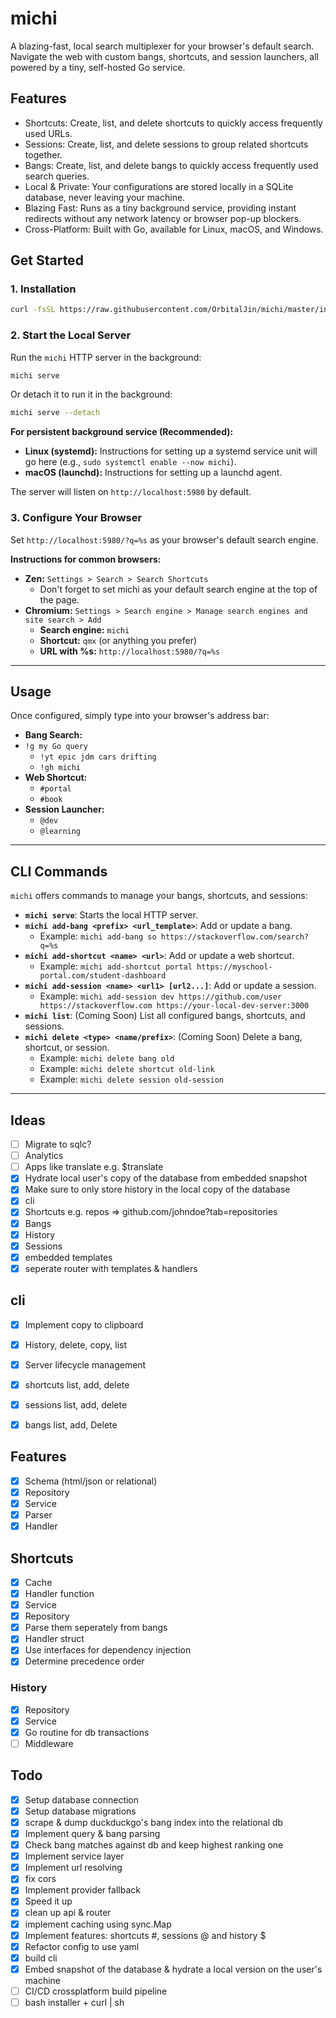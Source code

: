 # michi

A blazing-fast, local search multiplexer for your browser's default search. Navigate the web with custom bangs, shortcuts, and session launchers, all powered by a tiny, self-hosted Go service.

## Features


- Shortcuts: Create, list, and delete shortcuts to quickly access frequently used URLs.
- Sessions: Create, list, and delete sessions to group related shortcuts together.
- Bangs: Create, list, and delete bangs to quickly access frequently used search queries.
- Local & Private: Your configurations are stored locally in a SQLite database, never leaving your machine.
- Blazing Fast: Runs as a tiny background service, providing instant redirects without any network latency or browser pop-up blockers.
- Cross-Platform: Built with Go, available for Linux, macOS, and Windows.

## Get Started

### 1. Installation

```bash
curl -fsSL https://raw.githubusercontent.com/OrbitalJin/michi/master/install.sh | bash
```

### 2. Start the Local Server

Run the `michi` HTTP server in the background:

```bash
michi serve
```

Or detach it to run it in the background:

```bash
michi serve --detach
```

**For persistent background service (Recommended):**
*   **Linux (systemd):** Instructions for setting up a systemd service unit will go here (e.g., `sudo systemctl enable --now michi`).
*   **macOS (launchd):** Instructions for setting up a launchd agent.

The server will listen on `http://localhost:5980` by default.

### 3. Configure Your Browser

Set `http://localhost:5980/?q=%s` as your browser's default search engine.

**Instructions for common browsers:**
*   **Zen:** `Settings > Search > Search Shortcuts`
    *  Don't forget to set michi as your default search engine at the top of the page. 
*   **Chromium:** `Settings > Search engine > Manage search engines and site search > Add`
    *   **Search engine:** `michi`
    *   **Shortcut:** `qmx` (or anything you prefer)
    *   **URL with %s:** `http://localhost:5980/?q=%s`
---

## Usage

Once configured, simply type into your browser's address bar:

*   **Bang Search:**
*   `!g my Go query`
    *   `!yt epic jdm cars drifting`
    *   `!gh michi`
*   **Web Shortcut:**
    *   `#portal`
    *   `#book`
*   **Session Launcher:**
    *   `@dev`
    *   `@learning`

---

## CLI Commands

`michi` offers commands to manage your bangs, shortcuts, and sessions:

*   **`michi serve`**: Starts the local HTTP server.
*   **`michi add-bang <prefix> <url_template>`**: Add or update a bang.
    *   Example: `michi add-bang so https://stackoverflow.com/search?q=%s`
*   **`michi add-shortcut <name> <url>`**: Add or update a web shortcut.
    *   Example: `michi add-shortcut portal https://myschool-portal.com/student-dashboard`
*   **`michi add-session <name> <url1> [url2...]`**: Add or update a session.
    *   Example: `michi add-session dev https://github.com/user https://stackoverflow.com https://your-local-dev-server:3000`
*   **`michi list`**: (Coming Soon) List all configured bangs, shortcuts, and sessions.
*   **`michi delete <type> <name/prefix>`**: (Coming Soon) Delete a bang, shortcut, or session.
    *   Example: `michi delete bang old`
    *   Example: `michi delete shortcut old-link`
    *   Example: `michi delete session old-session`

---

## Ideas
- [ ] Migrate to sqlc?
- [ ] Analytics
- [ ] Apps like translate e.g. $translate
- [x] Hydrate local user's copy of the database from embedded snapshot
- [x] Make sure to only store history in the local copy of the database
- [x] cli
- [x] Shortcuts e.g. repos => github.com/johndoe?tab=repositories
- [x] Bangs
- [x] History
- [x] Sessions
- [x] embedded templates
- [x] seperate router with templates & handlers

## cli 
- [x] Implement copy to clipboard
- [x] History, delete, copy, list 
- [x] Server lifecycle management
- [x] shortcuts list, add, delete
- [x] sessions list, add, delete
- [x] bangs list, add, Delete


## Features 
- [x] Schema (html/json or relational)
- [x] Repository
- [x] Service
- [x] Parser
- [x] Handler

## Shortcuts
- [x] Cache
- [x] Handler function
- [x] Service
- [x] Repository
- [x] Parse them seperately from bangs
- [x] Handler struct
- [x] Use interfaces for dependency injection
- [x] Determine precedence order

### History
- [x] Repository
- [x] Service
- [x] Go routine for db transactions
- [ ] Middleware

## Todo
- [x] Setup database connection
- [x] Setup database migrations
- [x] scrape & dump duckduckgo's bang index into the relational db
- [x] Implement query & bang parsing 
- [x] Check bang matches against db and keep highest ranking one 
- [x] Implement service layer 
- [x] Implement url resolving
- [x] fix cors
- [x] Implement provider fallback
- [x] Speed it up
- [x] clean up api & router
- [x] implement caching using sync.Map
- [x] Implement features: shortcuts #, sessions @ and history $
- [x] Refactor config to use yaml 
- [x] build cli
- [x] Embed snapshot of the database & hydrate a local version on the user's machine
- [ ] CI/CD crossplatform build pipeline
- [ ] bash installer + curl | sh 

